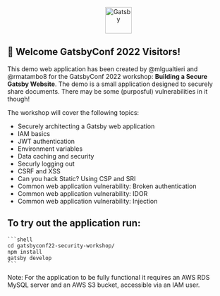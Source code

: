 <p align="center">
  <a href="https://www.gatsbyjs.com/?utm_source=starter&utm_medium=readme&utm_campaign=minimal-starter">
    <img alt="Gatsby" src="https://www.gatsbyjs.com/Gatsby-Monogram.svg" width="60" />
  </a>
</p>

## 🚀 Welcome GatsbyConf 2022 Visitors!

This demo web application has been created by @mlgualtieri and @rmatambo8 for the GatsbyConf 2022 workshop: **Building a Secure Gatsby Website**.  The demo is a small application designed to securely share documents. There may be some (purposful) vulnerabilities in it though!

The workshop will cover the following topics:
- Securely architecting a Gatsby web application
- IAM basics
- JWT authentication
- Environment variables
- Data caching and security
- Securly logging out 
- CSRF and XSS 
- Can you hack Static? Using CSP and SRI 
- Common web application vulnerability: Broken authentication
- Common web application vulnerability: IDOR 
- Common web application vulnerability: Injection


## To try out the application run:
    ```shell
    cd gatsbyconf22-security-workshop/
    npm install
    gatsby develop
    ```
Note: For the application to be fully functional it requires an AWS RDS MySQL server and an AWS S3 bucket, accessible via an IAM user.
